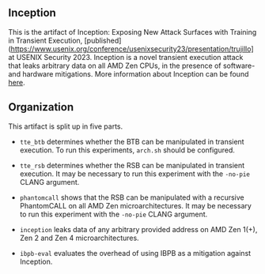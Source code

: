 ## Inception

This is the artifact of Inception: Exposing New Attack Surfaces with Training in Transient Execution, [published](https://www.usenix.org/conference/usenixsecurity23/presentation/trujillo] at USENIX Security 2023. Inception is a novel transient execution attack that leaks arbitrary data on all AMD Zen CPUs, in the presence of software- and hardware mitigations. More information about Inception can be found [here](https://comsec.ethz.ch/inception).

## Organization

This artifact is split up in five parts.

* `tte_btb` determines whether the BTB can be manipulated in transient execution. To run this experiments, `arch.sh` should be configured.

* `tte_rsb` determines whether the RSB can be manipulated in transient execution. It may be necessary to run this experiment with the `-no-pie` CLANG argument.

* `phantomcall` shows that the RSB can be manipulated with a recursive PhantomCALL on all AMD Zen microarchitectures. It may be necessary to run this experiment with the `-no-pie` CLANG argument.

* `inception` leaks data of any arbitrary provided address on AMD Zen 1(+), Zen 2 and Zen 4 microarchitectures.

* `ibpb-eval` evaluates the overhead of using IBPB as a mitigation against Inception.
